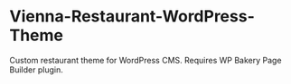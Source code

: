 # Vienna-Restaurant-WordPress-Theme
 Custom restaurant theme for WordPress CMS. Requires WP Bakery Page Builder plugin.
